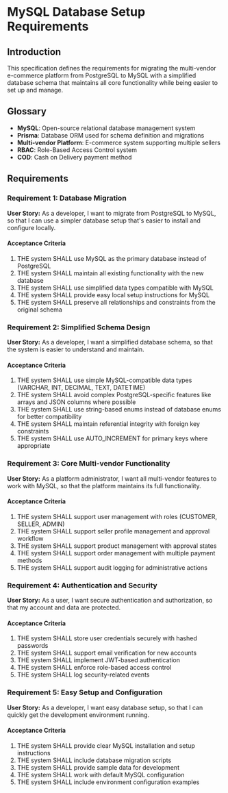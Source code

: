 # MySQL Database Setup Requirements

## Introduction

This specification defines the requirements for migrating the multi-vendor e-commerce platform from PostgreSQL to MySQL with a simplified database schema that maintains all core functionality while being easier to set up and manage.

## Glossary

- **MySQL**: Open-source relational database management system
- **Prisma**: Database ORM used for schema definition and migrations
- **Multi-vendor Platform**: E-commerce system supporting multiple sellers
- **RBAC**: Role-Based Access Control system
- **COD**: Cash on Delivery payment method

## Requirements

### Requirement 1: Database Migration

**User Story:** As a developer, I want to migrate from PostgreSQL to MySQL, so that I can use a simpler database setup that's easier to install and configure locally.

#### Acceptance Criteria

1. THE system SHALL use MySQL as the primary database instead of PostgreSQL
2. THE system SHALL maintain all existing functionality with the new database
3. THE system SHALL use simplified data types compatible with MySQL
4. THE system SHALL provide easy local setup instructions for MySQL
5. THE system SHALL preserve all relationships and constraints from the original schema

### Requirement 2: Simplified Schema Design

**User Story:** As a developer, I want a simplified database schema, so that the system is easier to understand and maintain.

#### Acceptance Criteria

1. THE system SHALL use simple MySQL-compatible data types (VARCHAR, INT, DECIMAL, TEXT, DATETIME)
2. THE system SHALL avoid complex PostgreSQL-specific features like arrays and JSON columns where possible
3. THE system SHALL use string-based enums instead of database enums for better compatibility
4. THE system SHALL maintain referential integrity with foreign key constraints
5. THE system SHALL use AUTO_INCREMENT for primary keys where appropriate

### Requirement 3: Core Multi-vendor Functionality

**User Story:** As a platform administrator, I want all multi-vendor features to work with MySQL, so that the platform maintains its full functionality.

#### Acceptance Criteria

1. THE system SHALL support user management with roles (CUSTOMER, SELLER, ADMIN)
2. THE system SHALL support seller profile management and approval workflow
3. THE system SHALL support product management with approval states
4. THE system SHALL support order management with multiple payment methods
5. THE system SHALL support audit logging for administrative actions

### Requirement 4: Authentication and Security

**User Story:** As a user, I want secure authentication and authorization, so that my account and data are protected.

#### Acceptance Criteria

1. THE system SHALL store user credentials securely with hashed passwords
2. THE system SHALL support email verification for new accounts
3. THE system SHALL implement JWT-based authentication
4. THE system SHALL enforce role-based access control
5. THE system SHALL log security-related events

### Requirement 5: Easy Setup and Configuration

**User Story:** As a developer, I want easy database setup, so that I can quickly get the development environment running.

#### Acceptance Criteria

1. THE system SHALL provide clear MySQL installation and setup instructions
2. THE system SHALL include database migration scripts
3. THE system SHALL provide sample data for development
4. THE system SHALL work with default MySQL configuration
5. THE system SHALL include environment configuration examples